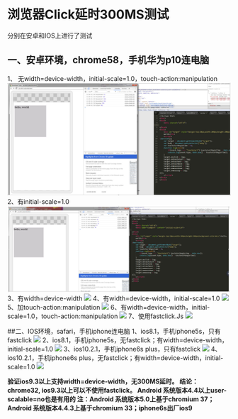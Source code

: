 # 浏览器Click延时300MS测试
分别在安卓和IOS上进行了测试
## 一、安卓环境，chrome58，手机华为p10连电脑

1、 无width=device-width，initial-scale=1.0，touch-action:manipulation
![](assets/click-0-1.jpg)
2、有initial-scale=1.0
![](assets/click-0-2.jpg)
3、有width=device-width
![](asset/click-0-3.jpg)
4、有width=device-width，initial-scale=1.0
![](asset/click-0-4.jpg)
5、加touch-action:manipulation
![](asset/click-0-5.jpg)
6、有width=device-width，initial-scale=1.0，touch-action:manipulation
![](asset/click-0-6.jpg)
7、使用fastclick.Js
![](asset/click-1-1.jpg)

##二、IOS环境，safari，手机iphone连电脑
1、ios8.1，手机iphone5s，只有fastclick
![](asset/click-2-1.jpg)
2、ios8.1，手机iphone5s，无fastclick；有width=device-width，initial-scale=1.0
![](asset/click-2-2.jpg)
3、ios10.2.1，手机iphone6s plus，只有fastclick
![](asset/click-2-3.jpg)
4、ios10.2.1，手机iphone6s plus，无fastclick；有width=device-width，initial-scale=1.0
![](asset/click-2-4.jpg)

**验证ios9.3以上支持width=device-width，无300MS延时。
结论：chrome32, ios9.3以上可以不使用fastclick。
Android 系统版本4.4以上user-scalable=no也是有用的
注：Android 系统版本5.0上基于chromium 37；Android 系统版本4.4.3上基于chromium 33；iphone6s出厂ios9**
